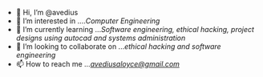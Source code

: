 - 👋 Hi, I’m @avedius
- 👀 I’m interested in ....*Computer Engineering*
- 🌱 I’m currently learning ...*Software engineering, ethical hacking, project designs using autocad and systems administration*
- 💞️ I’m looking to collaborate on ...*ethical hacking and software engineering*
- 📫 How to reach me ...*avediusaloyce@gmail.com*

<!---
avedius/avedius is a ✨ special ✨ repository because its `README.md` (this file) appears on your GitHub profile.
You can click the Preview link to take a look at your changes.
--->
